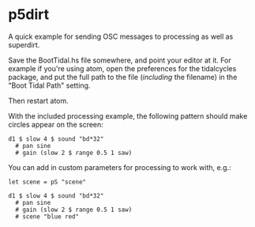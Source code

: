 # p5dirt

A quick example for sending OSC messages to processing as well as superdirt.

Save the BootTidal.hs file somewhere, and point your editor at it. For
example if you're using atom, open the preferences for the tidalcycles
package, and put the full path to the file (*including* the filename)
in the "Boot Tidal Path" setting.

Then restart atom.

With the included processing example, the following pattern should make
circles appear on the screen:

```
d1 $ slow 4 $ sound "bd*32"
  # pan sine
  # gain (slow 2 $ range 0.5 1 saw)
```

You can add in custom parameters for processing to work with, e.g.:

```
let scene = pS "scene"

d1 $ slow 4 $ sound "bd*32"
  # pan sine
  # gain (slow 2 $ range 0.5 1 saw)
  # scene "blue red"
```